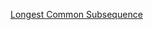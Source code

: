 [Longest Common Subsequence](https://practice.geeksforgeeks.org/problems/longest-common-subsequence/0)
